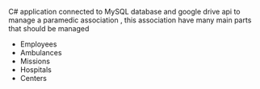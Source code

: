 C# application connected to MySQL database and google drive api to manage a paramedic association , this association have many main parts that should be managed
- Employees
- Ambulances
- Missions
- Hospitals
- Centers
